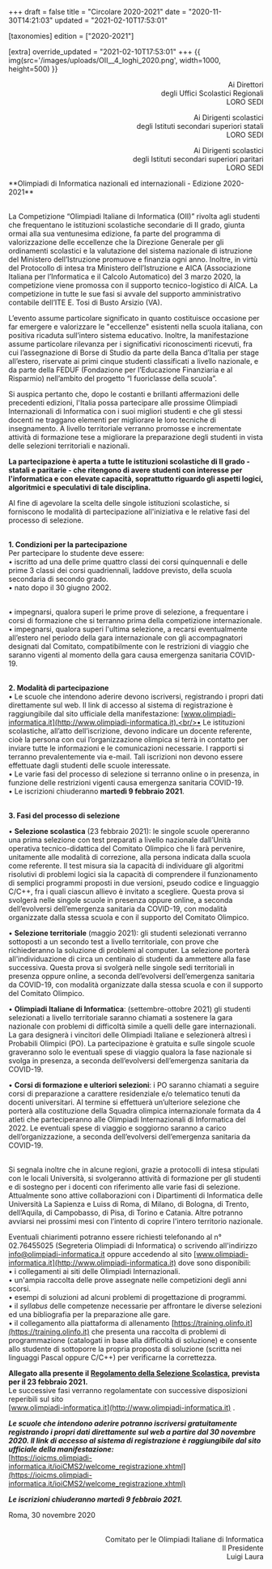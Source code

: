 +++
draft = false
title = "Circolare 2020-2021"
date = "2020-11-30T14:21:03"
updated = "2021-02-10T17:53:01"

[taxonomies]
edition = ["2020-2021"]

[extra]
override_updated = "2021-02-10T17:53:01"
+++
{{ img(src='/images/uploads/OII__4_loghi_2020.png', width=1000, height=500) }}

<div style="text-align: right;">

Ai Direttori<br/> degli Uffici Scolastici Regionali<br/>LORO SEDI

Ai Dirigenti scolastici<br/> degli Istituti secondari superiori statali<br/>LORO SEDI

Ai Dirigenti scolastici<br/> degli Istituti secondari superiori paritari<br/>LORO SEDI

</div>
**Olimpiadi di Informatica nazionali ed internazionali - Edizione 2020-2021**

<br/>La Competizione “Olimpiadi Italiane di Informatica (OII)” rivolta agli studenti che frequentano le istituzioni scolastiche secondarie di II grado, giunta ormai alla sua ventunesima edizione, fa parte del programma di valorizzazione delle eccellenze che la Direzione Generale per gli ordinamenti scolastici e la valutazione del sistema nazionale di istruzione del Ministero dell’Istruzione promuove e finanzia ogni anno. Inoltre, in virtù del Protocollo di intesa tra Ministero dell’Istruzione e AICA (Associazione Italiana per l’Informatica e il Calcolo Automatico) del 3 marzo 2020, la competizione viene promossa con il supporto tecnico-logistico di AICA. La competizione in tutte le sue fasi si avvale del supporto amministrativo contabile dell’ITE E. Tosi di Busto Arsizio (VA).

L’evento assume particolare significato in quanto costituisce occasione per far emergere e valorizzare le "eccellenze" esistenti nella scuola italiana, con positiva ricaduta sull’intero sistema educativo. Inoltre, la manifestazione assume particolare rilevanza per i significativi riconoscimenti ricevuti, fra cui l’assegnazione di Borse di Studio da parte della Banca d’Italia per stage all’estero, riservate ai primi cinque studenti classificati a livello nazionale, e da parte della FEDUF (Fondazione per l’Educazione Finanziaria e al Risparmio) nell’ambito del progetto “I fuoriclasse della scuola”.

Si auspica pertanto che, dopo le costanti e brillanti affermazioni delle precedenti edizioni, l'Italia possa partecipare alle prossime Olimpiadi Internazionali di Informatica con i suoi migliori studenti e che gli stessi docenti ne traggano elementi per migliorare le loro tecniche di insegnamento. A livello territoriale verranno promosse e incrementate attività di formazione tese a migliorare la preparazione degli studenti in vista delle selezioni territoriali e nazionali.

**La partecipazione è aperta a tutte le istituzioni scolastiche di II grado - statali e paritarie - che ritengono di avere studenti con interesse per l'informatica e con elevate capacità, soprattutto riguardo gli aspetti logici, algoritmici e speculativi di tale disciplina.**

Al fine di agevolare la scelta delle singole istituzioni scolastiche, si forniscono le modalità di partecipazione all'iniziativa e le relative fasi del processo di selezione.

<br/>**1. Condizioni per la partecipazione**<br/>Per partecipare lo studente deve essere:<br/>• iscritto ad una delle prime quattro classi dei corsi quinquennali e delle prime 3 classi dei corsi quadriennali, laddove previsto, della scuola secondaria di secondo grado.<br/>• nato dopo il 30 giugno 2002.

<br/>• impegnarsi, qualora superi le prime prove di selezione, a frequentare i corsi di formazione che si terranno prima della competizione internazionale.<br/>• impegnarsi, qualora superi l'ultima selezione, a recarsi eventualmente all’estero nel periodo della gara internazionale con gli accompagnatori designati dal Comitato, compatibilmente con le restrizioni di viaggio che saranno vigenti al momento della gara causa emergenza sanitaria COVID-19.

<br/>**2. Modalità di partecipazione**<br/>• Le scuole che intendono aderire devono iscriversi, registrando i propri dati direttamente sul web. Il link di accesso al sistema di registrazione è raggiungibile dal sito ufficiale della manifestazione: [www.olimpiadi-informatica.it](http://www.olimpiadi-informatica.it).<br/>• Le istituzioni scolastiche, all’atto dell’iscrizione, devono indicare un docente referente, cioè la persona con cui l’organizzazione olimpica si terrà in contatto per inviare tutte le informazioni e le comunicazioni necessarie. I rapporti si terranno prevalentemente via e-mail. Tali iscrizioni non devono essere effettuate dagli studenti delle scuole interessate.<br/>• Le varie fasi del processo di selezione si terranno online o in presenza, in funzione delle restrizioni vigenti causa emergenza sanitaria COVID-19.<br/>• Le iscrizioni chiuderanno **martedì 9 febbraio 2021**.

<br/>**3. Fasi del processo di selezione**

• **Selezione scolastica** (23 febbraio 2021): le singole scuole opereranno una prima selezione con test preparati a livello nazionale dall’Unità operativa tecnico-didattica del Comitato Olimpico che li farà pervenire, unitamente alle modalità di correzione, alla persona indicata dalla scuola come referente. Il test misura sia la capacità di individuare gli algoritmi risolutivi di problemi logici sia la capacità di comprendere il funzionamento di semplici programmi proposti in due versioni, pseudo codice e linguaggio C/C++, fra i quali ciascun allievo è invitato a scegliere. Questa prova si svolgerà nelle singole scuole in presenza oppure online, a seconda dell’evolversi dell’emergenza sanitaria da COVID-19, con modalità organizzate dalla stessa scuola e con il supporto del Comitato Olimpico.

• **Selezione territoriale** (maggio 2021): gli studenti selezionati verranno sottoposti a un secondo test a livello territoriale, con prove che richiederanno la soluzione di problemi al computer. La selezione porterà all'individuazione di circa un centinaio di studenti da ammettere alla fase successiva. Questa prova si svolgerà nelle singole sedi territoriali in presenza oppure online, a seconda dell’evolversi dell’emergenza sanitaria da COVID-19, con modalità organizzate dalla stessa scuola e con il supporto del Comitato Olimpico.

• **Olimpiadi Italiane di Informatica**: (settembre-ottobre 2021) gli studenti selezionati a livello territoriale saranno chiamati a sostenere la gara nazionale con problemi di difficoltà simile a quelli delle gare internazionali. La gara designerà i vincitori delle Olimpiadi Italiane e selezionerà altresì i Probabili Olimpici (PO). La partecipazione è gratuita e sulle singole scuole graveranno solo le eventuali spese di viaggio qualora la fase nazionale si svolga in presenza, a seconda dell’evolversi dell’emergenza sanitaria da COVID-19.

• **Corsi di formazione e ulteriori selezioni**: i PO saranno chiamati a seguire corsi di preparazione a carattere residenziale e/o telematico tenuti da docenti universitari. Al termine si effettuerà un’ulteriore selezione che porterà alla costituzione della Squadra olimpica internazionale formata da 4 atleti che parteciperanno alle Olimpiadi Internazionali di Informatica del 2022. Le eventuali spese di viaggio e soggiorno saranno a carico dell’organizzazione, a seconda dell’evolversi dell’emergenza sanitaria da COVID-19.

<br/>Si segnala inoltre che in alcune regioni, grazie a protocolli di intesa stipulati con le locali Università, si svolgeranno attività di formazione per gli studenti e di sostegno per i docenti con riferimento alle varie fasi di selezione. Attualmente sono attive collaborazioni con i Dipartimenti di Informatica delle Università La Sapienza e Luiss di Roma, di Milano, di Bologna, di Trento, dell’Aquila, di Campobasso, di Pisa, di Torino e Catania. Altre potranno avviarsi nei prossimi mesi con l’intento di coprire l'intero territorio nazionale.

Eventuali chiarimenti potranno essere richiesti telefonando al n° 02.76455025 (Segreteria Olimpiadi di Informatica) o scrivendo all'indirizzo [info@olimpiadi-informatica.it](mailto:info@olimpiadi-informatica.it) oppure accedendo al sito [www.olimpiadi-informatica.it](http://www.olimpiadi-informatica.it) dove sono disponibili:<br/>• i collegamenti ai siti delle Olimpiadi Internazionali.<br/>• un'ampia raccolta delle prove assegnate nelle competizioni degli anni scorsi.<br/>• esempi di soluzioni ad alcuni problemi di progettazione di programmi.<br/>• il _syllabus_ delle competenze necessarie per affrontare le diverse selezioni ed una bibliografia per la preparazione alle gare.<br/>• il collegamento alla piattaforma di allenamento [https://training.olinfo.it](https://training.olinfo.it) che presenta una raccolta di problemi di programmazione (catalogati in base alla difficoltà di soluzione) e consente allo studente di sottoporre la propria proposta di soluzione (scritta nei linguaggi Pascal oppure C/C++) per verificarne la correttezza.

**Allegato alla presente il [Regolamento della Selezione Scolastica](/oldsite/190/Regolamento_Selezione_Scolastica_23febbraio2021.pdf), prevista per il 23 febbraio 2021.**<br/>Le successive fasi verranno regolamentate con successive disposizioni reperibili sul sito<br/>[www.olimpiadi-informatica.it](http://www.olimpiadi-informatica.it) .

_**Le scuole che intendono aderire potranno iscriversi gratuitamente registrando i propri dati direttamente sul web a partire dal 30 novembre 2020. Il link di accesso al sistema di registrazione è raggiungibile dal sito ufficiale della manifestazione:**_<br/>[https://ioicms.olimpiadi-informatica.it/ioiCMS2/welcome_registrazione.xhtml](https://ioicms.olimpiadi-informatica.it/ioiCMS2/welcome_registrazione.xhtml)

_**Le iscrizioni chiuderanno martedì 9 febbraio 2021.**_

Roma, 30 novembre 2020

<div style="text-align: right;">

<br/> Comitato per le Olimpiadi Italiane di Informatica<br/> Il Presidente <br/> Luigi Laura

</div>
